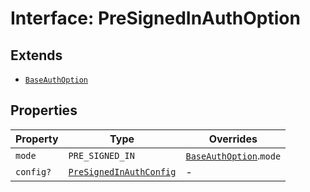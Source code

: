 # Interface: PreSignedInAuthOption

## Extends

- [`BaseAuthOption`](base-auth-option/index.md)

## Properties

| Property | Type | Overrides |
| ------ | ------ | ------ |
| `mode` | `PRE_SIGNED_IN` | [`BaseAuthOption`](base-auth-option/index.md).`mode` |
| `config?` | [`PreSignedInAuthConfig`](PreSignedInauth-config.md) | - |

